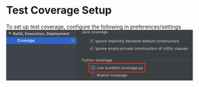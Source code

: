 # Test Coverage Setup

To set up test coverage, configure the following in preferences/settings
![coverage setup](intellij_coverage.png)